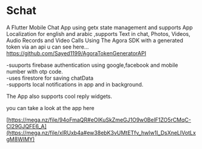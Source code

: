 # Schat

A Flutter Mobile Chat App using getx state management and supports App Localization for english and arabic ,supports Text in chat, Photos, Videos, Audio Records and Video Calls Using The Agora SDK with a generated token via an api u can see here... https://github.com/Sayed1199/AgoraTokenGeneratorAPI

-suuports firebase authentication using google,facebook and mobile number with otp code.                            
-uses firestore for saving chatData                                                      
-supports local notifications in app and in background.

The App also supports cool reply widgets. 

you can take a look at the app here  

[https://mega.nz/file/94oFmaQR#eOlKuSkZmeGJ1O9w0BelF1ZO5rCMqC-Cl29GJQFE6_A](https://mega.nz/file/xlRUxb4a#ew38ebK3vUMtETfv_hwIw1I_DsXneLIVotLxgM8WIMY)

